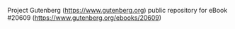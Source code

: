 Project Gutenberg (https://www.gutenberg.org) public repository for eBook #20609 (https://www.gutenberg.org/ebooks/20609)

